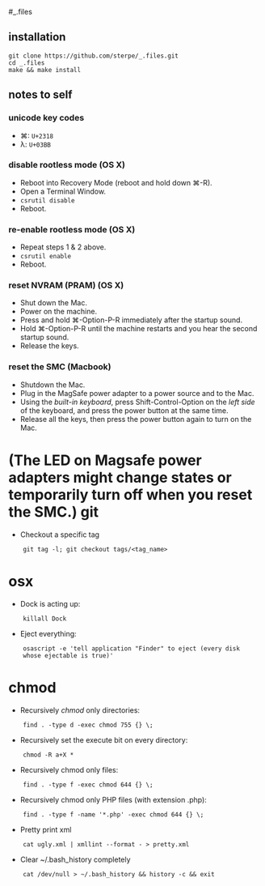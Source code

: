 #_.files


## installation
	git clone https://github.com/sterpe/_.files.git
	cd _.files
	make && make install

## notes to self

### unicode key codes
- ⌘: `U+2318`
- λ: `U+03BB`

### disable rootless mode (OS X)
- Reboot into Recovery Mode (reboot and hold down ⌘-R).
- Open a Terminal Window.
- `csrutil disable`
- Reboot.

### re-enable rootless mode (OS X)
- Repeat steps 1 & 2 above.
- `csrutil enable`
- Reboot.

### reset NVRAM (PRAM) (OS X)
- Shut down the Mac.
- Power on the machine.
- Press and hold ⌘-Option-P-R immediately after the startup sound.
- Hold ⌘-Option-P-R until the machine restarts and you hear the second startup sound.
- Release the keys.

### reset the SMC (Macbook)
- Shutdown the Mac.
- Plug in the MagSafe power adapter to a power source and to the Mac.
- Using the _built-in keyboard_, press Shift-Control-Option on the _left side_
of the keyboard, and press the power button at the same time.
- Release all the keys, then press the power button again to turn on the Mac.

(The LED on Magsafe power adapters might change states or temporarily turn off
when you reset the SMC.)
git
===
* Checkout a specific tag

````
	git tag -l; git checkout tags/<tag_name>
````

osx
===
* Dock is acting up:

````
	killall Dock
````

* Eject everything:

````
	osascript -e 'tell application "Finder" to eject (every disk 
	whose ejectable is true)'
````

chmod
===

* Recursively *chmod* only directories:

````
	find . -type d -exec chmod 755 {} \;
````

* Recursively set the execute bit on every directory:

````
	chmod -R a+X *
````

* Recursively chmod only files:

````
	find . -type f -exec chmod 644 {} \;
````

* Recursively chmod only PHP files (with extension .php):

````
	find . -type f -name '*.php' -exec chmod 644 {} \;
````

* Pretty print xml

```
	cat ugly.xml | xmllint --format - > pretty.xml
```

* Clear ~/.bash_history completely

```
	cat /dev/null > ~/.bash_history && history -c && exit
```
